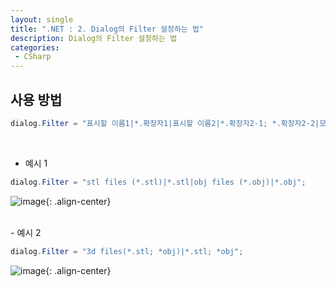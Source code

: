 ```yaml
---
layout: single
title: ".NET : 2. Dialog의 Filter 설정하는 법"
description: Dialog의 Filter 설정하는 법
categories:
 - CSharp
---
```


## 사용 방법

```csharp
dialog.Filter = "표시할 이름1|*.확장자1|표시할 이름2|*.확장자2-1; *.확장자2-2|모든파일|*.*;
```
<br/>

- 예시 1

```csharp
dialog.Filter = "stl files (*.stl)|*.stl|obj files (*.obj)|*.obj";
```

![image](https://user-images.githubusercontent.com/38006679/135944983-f785e82b-6ea7-4e0f-b973-1e4b3f6bc6e9.png){: .align-center}

<br/>
- 예시 2

```csharp
dialog.Filter = "3d files(*.stl; *obj)|*.stl; *obj";
```

![image](https://user-images.githubusercontent.com/38006679/135945003-4b22bc69-b97e-4ae1-b559-96141a931939.png){: .align-center}
